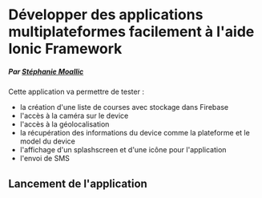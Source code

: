 Développer des applications multiplateformes facilement à l'aide Ionic Framework
======

##### Par [Stéphanie Moallic](https://twitter.com/steffy_29)

Cette application va permettre de tester :
* la création d'une liste de courses avec stockage dans Firebase
* l'accès à la caméra sur le device
* l'accès à la géolocalisation
* la récupération des informations du device comme la plateforme et le model du device
* l'affichage d'un splashscreen et d'une icône pour l'application
* l'envoi de SMS

## Lancement de l'application
